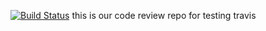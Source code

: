 [![Build Status](https://travis-ci.org/ih64/travis-test.svg?branch=master)](https://travis-ci.org/ih64/travis-test)
this is our code review repo for testing travis